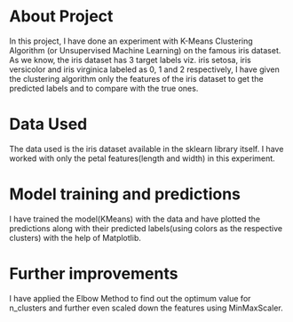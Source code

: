 # About Project
In this project, I have done an experiment with K-Means Clustering Algorithm (or Unsupervised Machine Learning) on the famous iris dataset.
As we know, the iris dataset has 3 target labels viz. iris setosa, iris versicolor and iris virginica labeled as 0, 1 and 2 respectively, I have given the clustering algorithm only the features of the iris dataset to get the predicted labels and to compare with the true ones. 

# Data Used
The data used is the iris dataset available in the sklearn library itself.
I have worked with only the petal features(length and width) in this experiment.

# Model training and predictions
I have trained the model(KMeans) with the data and have plotted the predictions along with their predicted labels(using colors as the respective clusters) with the help of Matplotlib.

# Further improvements
I have applied the Elbow Method to find out the optimum value for n_clusters and further even scaled down the features using MinMaxScaler.
